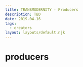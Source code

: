 ```yaml
---
title: TRANSMODERNITY - Producers
description: TBD
date: 2019-04-16
tags:
  - creators
layout: layouts/default.njk
---
```


# producers
